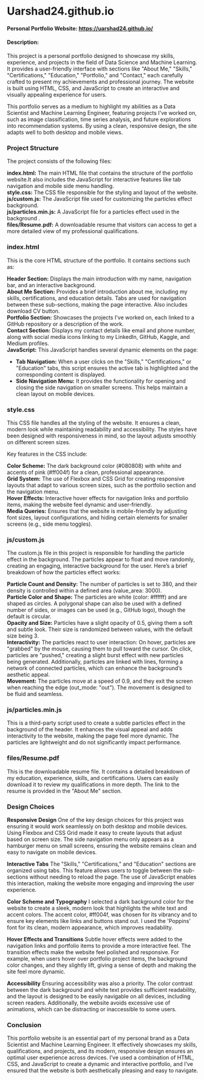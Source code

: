 # Uarshad24.github.io
#### Personal Portfolio Website: https://uarshad24.github.io/

#### Description:

This project is a personal portfolio designed to showcase my skills, experience, and projects in the field of Data Science and Machine Learning. It provides a user-friendly interface with sections like "About Me," "Skills," "Certifications," "Education," "Portfolio," and "Contact," each carefully crafted to present my achievements and professional journey. The website is built using HTML, CSS, and JavaScript to create an interactive and visually appealing experience for users.

This portfolio serves as a medium to highlight my abilities as a Data Scientist and Machine Learning Engineer, featuring projects I've worked on, such as image classification, time series analysis, and future explorations into recommendation systems. By using a clean, responsive design, the site adapts well to both desktop and mobile views.

### Project Structure

The project consists of the following files:

**index.html:** The main HTML file that contains the structure of the portfolio website.It also includes the JavaScript for interactive features like tab navigation and mobile side menu handling.\
**style.css:** The CSS file responsible for the styling and layout of the website.\
**js/custom.js:** The JavaScript file used for customizing the particles effect background.\
**js/particles.min.js:** A JavaScript file for a particles effect used in the background .\
**files/Resume.pdf:** A downloadable resume that visitors can access to get a more detailed view of my professional qualifications.

### index.html

This is the core HTML structure of the portfolio. It contains sections such as:

**Header Section:** Displays the main introduction with my name, navigation bar, and an interactive background.\
**About Me Section:** Provides a brief introduction about me, including my skills, certifications, and education details. Tabs are used for navigation between these sub-sections, making the page interactive. Also includes download CV button.\
**Portfolio Section:** Showcases the projects I've worked on, each linked to a GitHub repository or a description of the work.\
**Contact Section:** Displays my contact details like email and phone number, along with social media icons linking to my LinkedIn, GitHub, Kaggle, and Medium profiles.\
**JavaScript:** This JavaScript handles several dynamic elements on the page:
- **Tab Navigation:** When a user clicks on the "Skills," "Certifications," or "Education" tabs, this script ensures the active tab is highlighted and the corresponding content is displayed.
- **Side Navigation Menu:** It provides the functionality for opening and closing the side navigation on smaller screens. This helps maintain a clean layout on mobile devices.

### style.css

This CSS file handles all the styling of the website. It ensures a clean, modern look while maintaining readability and accessibility. The styles have been designed with responsiveness in mind, so the layout adjusts smoothly on different screen sizes.

Key features in the CSS include:

**Color Scheme:** The dark background color (#080808) with white and accents of pink (#ff004f) for a clean, professional appearance.\
**Grid System:** The use of Flexbox and CSS Grid for creating responsive layouts that adapt to various screen sizes, such as the portfolio section and the navigation menu.\
**Hover Effects:** Interactive hover effects for navigation links and portfolio items, making the website feel dynamic and user-friendly.\
**Media Queries:** Ensures that the website is mobile-friendly by adjusting font sizes, layout configurations, and hiding certain elements for smaller screens (e.g., side menu toggles).

### js/custom.js
The custom.js file in this project is responsible for handling the particle effect in the background. The particles appear to float and move randomly, creating an engaging, interactive background for the user. Here’s a brief breakdown of how the particles effect works:

**Particle Count and Density:** The number of particles is set to 380, and their density is controlled within a defined area (value_area: 3000).\
**Particle Color and Shape:** The particles are white (color: #ffffff) and are shaped as circles. A polygonal shape can also be used with a defined number of sides, or images can be used (e.g., GitHub logo), though the default is circular.\
**Opacity and Size:** Particles have a slight opacity of 0.5, giving them a soft and subtle look. Their size is randomized between values, with the default size being 3.\
**Interactivity:** The particles react to user interaction: On hover, particles are "grabbed" by the mouse, causing them to pull toward the cursor. On click, particles are "pushed," creating a slight burst effect with new particles being generated. Additionally, particles are linked with lines, forming a network of connected particles, which can enhance the background’s aesthetic appeal.\
**Movement:** The particles move at a speed of 0.9, and they exit the screen when reaching the edge (out_mode: "out"). The movement is designed to be fluid and seamless.

### js/particles.min.js

This is a third-party script used to create a subtle particles effect in the background of the header. It enhances the visual appeal and adds interactivity to the website, making the page feel more dynamic. The particles are lightweight and do not significantly impact performance.

### files/Resume.pdf
This is the downloadable resume file. It contains a detailed breakdown of my education, experience, skills, and certifications. Users can easily download it to review my qualifications in more depth. The link to the resume is provided in the "About Me" section.

### Design Choices

**Responsive Design**
One of the key design choices for this project was ensuring it would work seamlessly on both desktop and mobile devices. Using Flexbox and CSS Grid made it easy to create layouts that adjust based on screen size. The side navigation menu only appears as a hamburger menu on small screens, ensuring the website remains clean and easy to navigate on mobile devices.

**Interactive Tabs**
The "Skills," "Certifications," and "Education" sections are organized using tabs. This feature allows users to toggle between the sub-sections without needing to reload the page. The use of JavaScript enables this interaction, making the website more engaging and improving the user experience.

**Color Scheme and Typography**
I selected a dark background color for the website to create a sleek, modern look that highlights the white text and accent colors. The accent color, #ff004f, was chosen for its vibrancy and to ensure key elements like links and buttons stand out. I used the 'Poppins' font for its clean, modern appearance, which improves readability.

**Hover Effects and Transitions**
Subtle hover effects were added to the navigation links and portfolio items to provide a more interactive feel. The transition effects make the website feel polished and responsive. For example, when users hover over portfolio project items, the background color changes, and they slightly lift, giving a sense of depth and making the site feel more dynamic.

**Accessibility**
Ensuring accessibility was also a priority. The color contrast between the dark background and white text provides sufficient readability, and the layout is designed to be easily navigable on all devices, including screen readers. Additionally, the website avoids excessive use of animations, which can be distracting or inaccessible to some users.

### Conclusion
This portfolio website is an essential part of my personal brand as a Data Scientist and Machine Learning Engineer. It effectively showcases my skills, qualifications, and projects, and its modern, responsive design ensures an optimal user experience across devices. I’ve used a combination of HTML, CSS, and JavaScript to create a dynamic and interactive portfolio, and I’ve ensured that the website is both aesthetically pleasing and easy to navigate.
